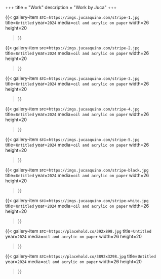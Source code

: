 +++
title = "Work"
description = "Work by Juca"
+++

{{< gallery-item src=`https://imgs.jucaaquino.com/stripe-1.jpg`
    title=`Untitled`
    year=`2024`
    media=`oil and acrylic on paper`
    width=26 height=20
>}}

{{< gallery-item src=`https://imgs.jucaaquino.com/stripe-2.jpg`
    title=`Untitled`
    year=`2024`
    media=`oil and acrylic on paper`
    width=26 height=20
>}}

{{< gallery-item src=`https://imgs.jucaaquino.com/stripe-3.jpg`
    title=`Untitled`
    year=`2024`
    media=`oil and acrylic on paper`
    width=26 height=20
>}}

{{< gallery-item src=`https://imgs.jucaaquino.com/stripe-4.jpg`
    title=`Untitled`
    year=`2024`
    media=`oil and acrylic on paper`
    width=26 height=20
>}}

{{< gallery-item src=`https://imgs.jucaaquino.com/stripe-5.jpg`
    title=`Untitled`
    year=`2024`
    media=`oil and acrylic on paper`
    width=26 height=20
>}}

{{< gallery-item src=`https://imgs.jucaaquino.com/stripe-black.jpg`
    title=`Untitled`
    year=`2024`
    media=`oil and acrylic on paper`
    width=26 height=20
>}}

{{< gallery-item src=`https://imgs.jucaaquino.com/stripe-white.jpg`
    title=`Untitled`
    year=`2024`
    media=`oil and acrylic on paper`
    width=26 height=20
>}}

{{< gallery-item src=`https://placehold.co/392x898.jpg`
    title=`Untitled`
    year=`2024`
    media=`oil and acrylic on paper`
    width=26 height=20
>}}

{{< gallery-item src=`https://placehold.co/3892x3298.jpg`
    title=`Untitled`
    year=`2024`
    media=`oil and acrylic on paper`
    width=26 height=20
>}}
